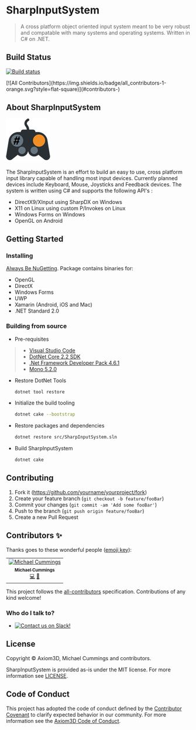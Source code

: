 # SharpInputSystem

> A cross platform object oriented input system meant to be very robust and compatable with many systems and operating systems. Written in C# on .NET.

## Build Status

[![Build status](https://ci.appveyor.com/api/projects/status/scy7wjq7ppwvll7s?svg=true)](https://ci.appveyor.com/project/borrillis/sharpinputsystem)
<!-- ALL-CONTRIBUTORS-BADGE:START - Do not remove or modify this section -->[![All Contributors](https://img.shields.io/badge/all_contributors-1-orange.svg?style=flat-square)](#contributors-)<!-- ALL-CONTRIBUTORS-BADGE:END -->

## About SharpInputSystem

![](doc/assets/img/SharpInputSystem-Icon.png)

The SharpInputSystem is an effort to build an easy to use, cross platform input library capable of handling most input devices. Currently planned devices include Keyboard, Mouse, Joysticks and Feedback devices.
The system is written using C# and supports the following API's :

- DirectX9/XInput using SharpDX on Windows
- X11 on Linux using custom P/Invokes on Linux
- Windows Forms on Windows
- OpenGL on Android

## Getting Started

### Installing

[Always Be NuGetting](https://nuget.org/packages/SharpInputSystem/). Package contains binaries for:

- OpenGL
- DirectX
- Windows Forms 
- UWP
- Xamarin (Android, iOS and Mac)
- .NET Standard 2.0

### Building from source
- Pre-requisites

> - [Visual Studio Code](https://code.visualstudio.com/download)
> - [DotNet Core 2.2 SDK](https://dotnet.microsoft.com/download)
> - [.Net Framework Developer Pack 4.6.1](https://www.microsoft.com/en-us/download/details.aspx?id=49978)
> - [Mono 5.2.0](https://download.mono-project.com/archive/5.2.0/)

- Restore DotNet Tools

    ```sh
    dotnet tool restore
    ```

- Initialize the build tooling

    ```sh
    dotnet cake --bootstrap
    ```

- Restore packages and dependencies

    ```sh
    dotnet restore src/SharpInputSystem.sln
    ```

- Build SharpInputSystem

    ```sh
    dotnet cake
    ```

## Contributing

1. Fork it (<https://github.com/yourname/yourproject/fork>)
2. Create your feature branch (`git checkout -b feature/fooBar`)
3. Commit your changes (`git commit -am 'Add some fooBar'`)
4. Push to the branch (`git push origin feature/fooBar`)
5. Create a new Pull Request

## Contributors ✨

Thanks goes to these wonderful people ([emoji key](https://allcontributors.org/docs/en/emoji-key)):

<!-- ALL-CONTRIBUTORS-LIST:START - Do not remove or modify this section -->
<!-- prettier-ignore-start -->
<!-- markdownlint-disable -->
<table>
  <tr>
    <td align="center"><a href="http://michaelcummings.net"><img src="https://avatars2.githubusercontent.com/u/757221?v=4" width="100px;" alt="Michael Cummings"/><br /><sub><b>Michael Cummings</b></sub></a><br /><a href="https://github.com/axiom3d/sharpinputsystem/commits?author=borrillis" title="Code">💻</a> <a href="https://github.com/axiom3d/sharpinputsystem/commits?author=borrillis" title="Documentation">📖</a></td>
  </tr>
</table>

<!-- markdownlint-enable -->
<!-- prettier-ignore-end -->
<!-- ALL-CONTRIBUTORS-LIST:END -->

This project follows the [all-contributors](https://github.com/all-contributors/all-contributors) specification. Contributions of any kind welcome!

### Who do I talk to?

- [![Contact us on Slack!](https://img.shields.io/badge/chat-slack-ff69b4.svg)](https://axiom3d.slack.com/messages/CF7TEK2KW)

## License

Copyright © Axiom3D, Michael Cummings and contributors.

SharpInputSystem is provided as-is under the MIT license. For more information see [LICENSE](https://github.com/axiom3d/sharpinputsystem/blob/master/LICENSE.txt).

## Code of Conduct

This project has adopted the code of conduct defined by the [Contributor Covenant](http://contributor-covenant.org/)
to clarify expected behavior in our community.
For more information see the [Axiom3D Code of Conduct](http://axiom3d.github.io/code-of-conduct).
